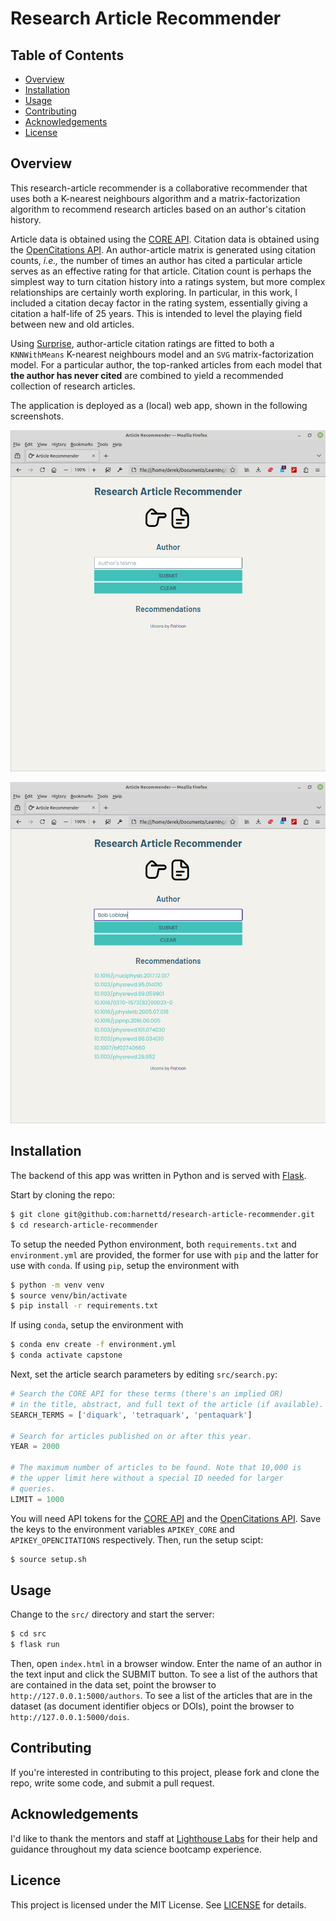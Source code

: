 # Research Article Recommender

## Table of Contents

- [Overview](#overview)
- [Installation](#installation)
- [Usage](#usage)
- [Contributing](#contributing)
- [Acknowledgements](#acknowledgements)
- [License](#license)

## Overview

This research-article recommender is a collaborative recommender that uses both a K-nearest neighbours algorithm and a matrix-factorization algorithm to recommend research articles based on an author's citation history. 

Article data is obtained using the [CORE API](https://api.core.ac.uk/docs/v3). Citation data is obtained using the [OpenCitations API](https://opencitations.net/index/api/v2). An author-article matrix is generated using citation counts, *i.e.,* the number of times an author has cited a particular article serves as an effective rating for that article. Citation count is perhaps the simplest way to turn citation history into a ratings system, but more complex relationships are certainly worth exploring. In particular, in this work, I included a citation decay factor in the rating system, essentially giving a citation a half-life of 25 years. This is intended to level the playing field between new and old articles.

Using [Surprise](https://surpriselib.com/), author-article citation ratings are fitted to both a `KNNWithMeans` K-nearest neighbours model and an `SVG` matrix-factorization model. For a particular author, the top-ranked articles from each model that **the author has never cited** are combined to yield a recommended collection of research articles.

The application is deployed as a (local) web app, shown in the following screenshots.

![Web app without recommendations](./images/web-app-wo-recs.png)

![Web app with recommendations](./images/web-app-with-recs.png)

## Installation

The backend of this app was written in Python and is served with [Flask](https://flask.palletsprojects.com/en/3.0.x/).

Start by cloning the repo:

```bash
$ git clone git@github.com:harnettd/research-article-recommender.git
$ cd research-article-recommender
```



To setup the needed Python environment, both `requirements.txt` and `environment.yml` are provided, the former for use with `pip` and the latter for use with `conda`. If using `pip`, setup the environment with 

```bash
$ python -m venv venv
$ source venv/bin/activate
$ pip install -r requirements.txt
```

If using `conda`, setup the environment with

```bash
$ conda env create -f environment.yml
$ conda activate capstone
```

Next, set the article search parameters by editing `src/search.py`:

```python
# Search the CORE API for these terms (there's an implied OR) 
# in the title, abstract, and full text of the article (if available).
SEARCH_TERMS = ['diquark', 'tetraquark', 'pentaquark']

# Search for articles published on or after this year.
YEAR = 2000

# The maximum number of articles to be found. Note that 10,000 is
# the upper limit here without a special ID needed for larger
# queries.
LIMIT = 1000
```

You will need API tokens for the [CORE API](https://core.ac.uk/services/api#what-is-included) and the [OpenCitations API](https://opencitations.net/accesstoken). Save the keys to the environment variables `APIKEY_CORE` and `APIKEY_OPENCITATIONS` respectively. Then, run the setup scipt:

```bash
$ source setup.sh
```

## Usage

Change to the `src/` directory and start the server:

```bash
$ cd src
$ flask run
```

Then, open `index.html` in a browser window. Enter the name of an author in the text input and click the SUBMIT button. To see a list of the authors that are contained in the data set, point the browser to `http://127.0.0.1:5000/authors`. To see a list of the articles that are in the dataset (as document identifier objecs or DOIs), point the browser to `http://127.0.0.1:5000/dois`. 

## Contributing

If you're interested in contributing to this project, please fork and clone the repo, write some code, and submit a pull request.

## Acknowledgements

I'd like to thank the mentors and staff at [Lighthouse Labs](https://www.lighthouselabs.ca/) for their help and guidance throughout my data science bootcamp experience. 

## Licence

This project is licensed under the MIT License. See [LICENSE](LICENSE) for details.
